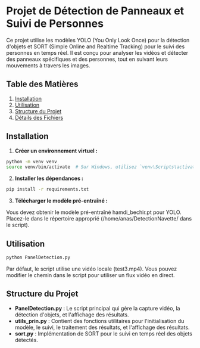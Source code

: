 # Projet de Détection de Panneaux et Suivi de Personnes

Ce projet utilise les modèles YOLO (You Only Look Once) pour la détection d'objets et SORT (Simple Online and Realtime Tracking) pour le suivi des personnes en temps réel. Il est conçu pour analyser les vidéos et détecter des panneaux spécifiques et des personnes, tout en suivant leurs mouvements à travers les images.

## Table des Matières

1. [Installation](#installation)
2. [Utilisation](#utilisation)
3. [Structure du Projet](#structure-du-projet)
4. [Détails des Fichiers](#détails-des-fichiers)


## Installation
1. **Créer un environnement virtuel :**
```bash
python -m venv venv
source venv/bin/activate  # Sur Windows, utilisez `venv\Scripts\activate`
```
2. **Installer les dépendances :**
```bash
pip install -r requirements.txt
```

3.  **Télécharger le modèle pré-entraîné :**

Vous devez obtenir le modèle pré-entraîné hamdi_bechir.pt pour YOLO. Placez-le dans le répertoire approprié (/home/anas/DetectionNavette/ dans le script).

## Utilisation

```bash
python PanelDetection.py
```

Par défaut, le script utilise une vidéo locale (test3.mp4). Vous pouvez modifier le chemin dans le script pour utiliser un flux vidéo en direct.

## Structure du Projet

- **PanelDetection.py** : Le script principal qui gère la capture vidéo, la détection d'objets, et l'affichage des résultats.
- **utils_prin.py** : Contient des fonctions utilitaires pour l'initialisation du modèle, le suivi, le traitement des résultats, et l'affichage des résultats.
- **sort.py** : Implémentation de SORT pour le suivi en temps réel des objets détectés.













  
